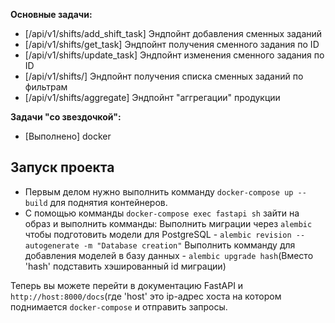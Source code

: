 **Основные задачи:**

- [/api/v1/shifts/add_shift_task] Эндпойнт добавления сменных заданий
- [/api/v1/shifts/get_task] Эндпойнт получения сменного задания по ID
- [/api/v1/shifts/update_task] Эндпойнт изменения сменного задания по ID
- [/api/v1/shifts/] Эндпойнт получения списка сменных заданий по фильтрам
- [/api/v1/shifts/aggregate] Эндпойнт "аггрегации" продукции

**Задачи "со звездочкой":**

- [Выполнено] docker

## Запуск проекта
- Первым делом нужно выполнить комманду `docker-compose up --build` для поднятия контейнеров.
- С помощью комманды `docker-compose exec fastapi sh` зайти на образ и выполнить комманды:
  Выполнить миграции через `alembic` чтобы подготовить модели для PostgreSQL - `alembic revision --autogenerate -m "Database creation"`
  Выполнить комманду для добавления моделей в базу данных - `alembic upgrade hash`(Вместо 'hash' подставить хэшированный id миграции)

Теперь вы можете перейти в документацию FastAPI и `http://host:8000/docs`(где 'host' это ip-адрес хoста на котором поднимается `docker-compose` и отправить запросы.
